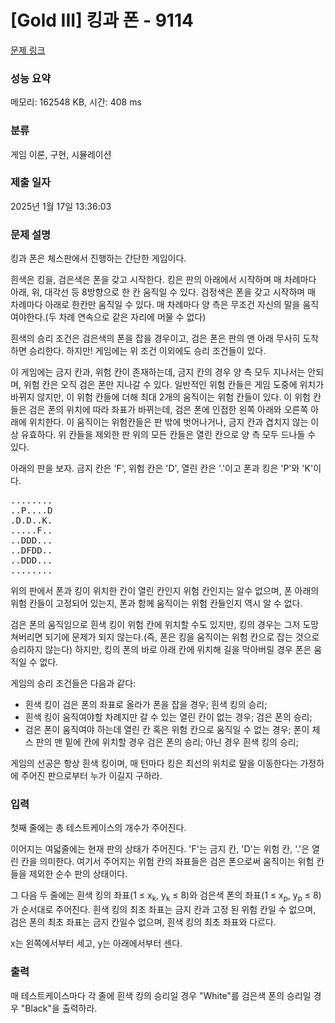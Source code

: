 # [Gold III] 킹과 폰 - 9114 

[문제 링크](https://www.acmicpc.net/problem/9114) 

### 성능 요약

메모리: 162548 KB, 시간: 408 ms

### 분류

게임 이론, 구현, 시뮬레이션

### 제출 일자

2025년 1월 17일 13:36:03

### 문제 설명

<p>킹과 폰은 체스판에서 진행하는 간단한 게임이다.</p>

<p>흰색은 킹을, 검은색은 폰을 갖고 시작한다. 킹은 판의 아래에서 시작하며 매 차례마다 아래, 위, 대각선 등 8방향으로 한 칸 움직일 수 있다. 검정색은 폰을 갖고 시작하며 매 차례마다 아래로 한칸만 움직일 수 있다. 매 차례마다 양 측은 무조건 자신의 말을 움직여야한다.(두 차례 연속으로 같은 자리에 머물 수 없다)</p>

<p>흰색의 승리 조건은 검은색의 폰을 잡을 경우이고, 검은 폰은 판의 맨 아래 무사히 도착하면 승리한다. 하지만! 게임에는 위 조건 이외에도 승리 조건들이 있다.</p>

<p>이 게임에는 금지 칸과, 위험 칸이 존재하는데, 금지 칸의 경우 양 측 모두 지나서는 안되며, 위험 칸은 오직 검은 폰만 지나갈 수 있다. 일반적인 위험 칸들은 게임 도중에 위치가 바뀌지 않지만, 이 위험 칸들에 더해 최대 2개의 움직이는 위험 칸들이 있다. 이 위험 칸들은 검은 폰의 위치에 따라 좌표가 바뀌는데,  검은 폰에 인접한 왼쪽 아래와 오른쪽 아래에 위치한다. 이 움직이는 위험칸들은 판 밖에 벗어나거나, 금지 칸과 겹치지 않는 이상 유효하다. 위 칸들을 제외한 판 위의 모든 칸들은 열린 칸으로 양 측 모두 드나들 수 있다.</p>

<p>아래의 판을 보자. 금지 칸은 'F', 위험 칸은 'D', 열린 칸은 '.'이고 폰과 킹은 'P'와 'K'이다.</p>

<pre>........
..P....D
.D.D..K.
.....F..
..DDD...
..DFDD..
..DDD...
........
</pre>

<p>위의 판에서 폰과 킹이 위치한 칸이 열린 칸인지 위험 칸인지는 알수 없으며, 폰 아래의 위험 칸들이 고정되어 있는지, 폰과 함께 움직이는 위험 칸들인지 역시 알 수 없다.</p>

<p>검은 폰의 움직임으로 흰색 킹이 위험 칸에 위치할 수도 있지만, 킹의 경우는 그저 도망쳐버리면 되기에 문제가 되지 않는다.(즉, 폰은 킹을 움직이는 위험 칸으로 잡는 것으로 승리하지 않는다) 하지만, 킹의 폰의 바로 아래 칸에 위치해 길을 막아버릴 경우 폰은 움직일 수 없다.</p>

<p>게임의 승리 조건들은 다음과 같다:</p>

<ul>
	<li>흰색 킹이 검은 폰의 좌표로 올라가 폰을 잡을 경우; 흰색 킹의 승리;</li>
	<li>흰색 킹이 움직여야할 차례지만 갈 수 있는 열린 칸이 없는 경우; 검은 폰의 승리;</li>
	<li>검은 폰이 움직여야 하는데 열린 칸 혹은 위험 칸으로 움직일 수 없는 경우; 폰이 체스 판의 맨 밑에 칸에 위치할 경우 검은 폰의 승리; 아닌 경우 흰색 킹의 승리;</li>
</ul>

<div>게임의 선공은 항상 흰색 킹이며, 매 턴마다 킹은 최선의 위치로 말을 이동한다는 가정하에 주어진 판으로부터 누가 이길지 구하라.</div>

### 입력 

 <p>첫째 줄에는 총 테스트케이스의 개수가 주어진다.</p>

<p>이어지는 여덟줄에는 현재 판의 상태가 주어진다. 'F'는 금지 칸, 'D'는 위험 칸, '.'은 열린 칸을 의미한다. 여기서 주어지는 위험 칸의 좌표들은 검은 폰으로써 움직이는 위험 칸들을 제외한 순수 판의 상태이다.</p>

<p>그 다음 두 줄에는 흰색 킹의 좌표(1 ≤ x<sub>k</sub>, y<sub>k</sub> ≤ 8)와 검은색 폰의 좌표(1 ≤ x<sub>p</sub>, y<sub>p</sub> ≤ 8)가 순서대로 주어진다. 흰색 킹의 최초 좌표는 금지 칸과 고정 된 위험 칸일 수 없으며, 검은 폰의 최초 좌표는 금지 칸일수 없으며, 흰색 킹의 최초 좌표와 다르다.</p>

<p>x는 왼쪽에서부터 세고, y는 아래에서부터 센다.</p>

### 출력 

 <p>매 테스트케이스마다 각 줄에 흰색 킹의 승리일 경우 "White"를 검은색 폰의 승리일 경우 "Black"을 출력하라.</p>

